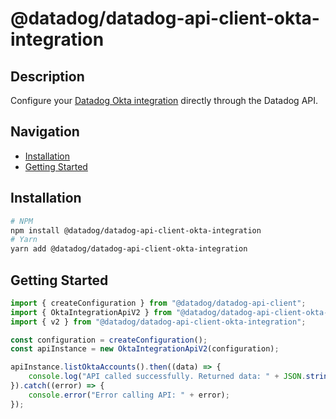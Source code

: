 # @datadog/datadog-api-client-okta-integration

## Description

Configure your [Datadog Okta integration](https://docs.datadoghq.com/integrations/okta/) directly through the Datadog API.

## Navigation

- [Installation](#installation)
- [Getting Started](#getting-started)

## Installation

```sh
# NPM
npm install @datadog/datadog-api-client-okta-integration
# Yarn
yarn add @datadog/datadog-api-client-okta-integration
```

## Getting Started
```ts
import { createConfiguration } from "@datadog/datadog-api-client";
import { OktaIntegrationApiV2 } from "@datadog/datadog-api-client-okta-integration";
import { v2 } from "@datadog/datadog-api-client-okta-integration";

const configuration = createConfiguration();
const apiInstance = new OktaIntegrationApiV2(configuration);

apiInstance.listOktaAccounts().then((data) => {
    console.log("API called successfully. Returned data: " + JSON.stringify(data));
}).catch((error) => {
    console.error("Error calling API: " + error);
});
```